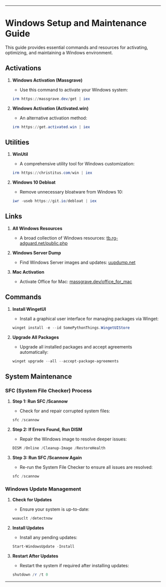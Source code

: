 
---

# Windows Setup and Maintenance Guide

This guide provides essential commands and resources for activating, optimizing, and maintaining a Windows environment.

## Activations

1. **Windows Activation (Massgrave)**
   - Use this command to activate your Windows system:
   ```powershell
   irm https://massgrave.dev/get | iex
   ```

2. **Windows Activation (Activated.win)**
   - An alternative activation method:
   ```powershell
   irm https://get.activated.win | iex
   ```

## Utilities

1. **WinUtil**
   - A comprehensive utility tool for Windows customization:
   ```powershell
   irm https://christitus.com/win | iex
   ```

2. **Windows 10 Debloat**
   - Remove unnecessary bloatware from Windows 10:
   ```powershell
   iwr -useb https://git.io/debloat | iex
   ```

## Links

1. **All Windows Resources**
   - A broad collection of Windows resources:
     [tb.rg-adguard.net/public.php](https://tb.rg-adguard.net/public.php)

2. **Windows Server Dump**
   - Find Windows Server images and updates:
     [uupdump.net](https://uupdump.net)

3. **Mac Activation**
   - Activate Office for Mac:
     [massgrave.dev/office_for_mac](https://massgrave.dev/office_for_mac)

## Commands

1. **Install WingetUI**
   - Install a graphical user interface for managing packages via Winget:
   ```powershell
   winget install -e --id SomePythonThings.WingetUIStore
   ```

2. **Upgrade All Packages**
   - Upgrade all installed packages and accept agreements automatically:
   ```powershell
   winget upgrade --all --accept-package-agreements
   ```

## System Maintenance

### SFC (System File Checker) Process

1. **Step 1: Run SFC /Scannow**
   - Check for and repair corrupted system files:
   ```powershell
   sfc /scannow
   ```

2. **Step 2: If Errors Found, Run DISM**
   - Repair the Windows image to resolve deeper issues:
   ```powershell
   DISM /Online /Cleanup-Image /RestoreHealth
   ```

3. **Step 3: Run SFC /Scannow Again**
   - Re-run the System File Checker to ensure all issues are resolved:
   ```powershell
   sfc /scannow
   ```

### Windows Update Management

1. **Check for Updates**
   - Ensure your system is up-to-date:
   ```powershell
   wuauclt /detectnow
   ```

2. **Install Updates**
   - Install any pending updates:
   ```powershell
   Start-WindowsUpdate -Install
   ```

3. **Restart After Updates**
   - Restart the system if required after installing updates:
   ```powershell
   shutdown /r /t 0
   ```

---
